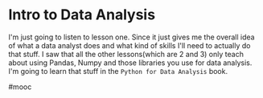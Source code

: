 # Intro to Data Analysis
I'm just going to listen to lesson one. Since it just gives me the overall idea of what a data analyst does and what kind of skills I'll need to actually do that stuff. I saw that all the other lessons(which are 2 and 3) only teach about using Pandas, Numpy and those libraries you use for data analysis. I'm going to learn that stuff in the `Python for Data Analysis` book. 

#mooc
